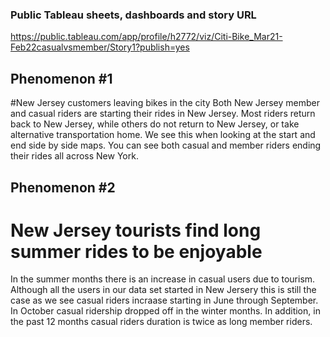 ### Public Tableau sheets, dashboards and story URL
https://public.tableau.com/app/profile/h2772/viz/Citi-Bike_Mar21-Feb22casualvsmember/Story1?publish=yes

## Phenomenon #1
#New Jersey customers leaving bikes in the city
Both New Jersey member and casual riders are starting their rides in New Jersey. Most riders return back to New Jersey, while others do not return to New Jersey, or take alternative transportation home. We see this when looking at the start and end side by side maps. You can see both casual and member riders ending their rides all across New York.

## Phenomenon #2
# New Jersey tourists find long summer rides to be enjoyable
In the summer months there is an increase in casual users due to tourism.  Although all the users in our data set started in New Jersery this is still the case as we see casual riders incraase starting in June through September.  In October casual ridership dropped off in the winter months.  In addition, in the past 12 months casual riders duration is twice as long member riders.
